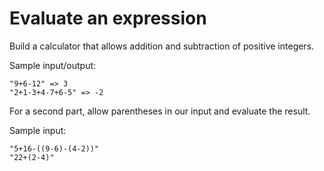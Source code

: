 # Evaluate an expression

Build a calculator that allows addition and subtraction of positive integers.

Sample input/output:

```
"9+6-12" => 3
"2+1-3+4-7+6-5" => -2
```

For a second part, allow parentheses in our input and evaluate the result.

Sample input:

```
"5+16-((9-6)-(4-2))"
"22+(2-4)"
```